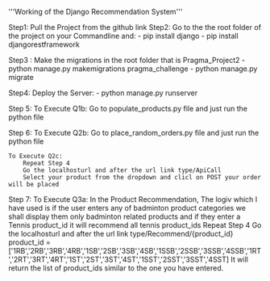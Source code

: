 '''Working of the Django Recommendation System'''

Step1: Pull the Project from the github link
Step2: Go to the the root folder of the project on your Commandline and:
    - pip install django
    - pip install djangorestframework

Step3 : Make the migrations in the root folder that is Pragma_Project2
        - python manage.py makemigrations pragma_challenge
        - python manage.py migrate

Step4: Deploy the Server:
       - python manage.py runserver


Step 5:
    To Execute Q1b:
    Go to populate_products.py file and just run the python file

Step 6:
    To Execute Q2b:
    Go to place_random_orders.py file and just run the python file
    
    To Execute Q2c:
        Repeat Step 4
        Go the localhosturl and after the url link type/ApiCall
        Select your product from the dropdown and clicl on POST your order will be placed
    
Step 7:
    To Execute Q3a:
    In the Product Recommendation, The logiv which I have used is if the user enters any of badminton product categories we shall display them only badminton related products and if they enter a Tennis product_id it will recommend all tennis product_ids
     Repeat Step 4
        Go the localhosturl and after the url link type/Recommend/{product_id}
            product_id = ['1RB','2RB','3RB','4RB','1SB','2SB','3SB','4SB','1SSB','2SSB','3SSB','4SSB','1RT','2RT','3RT','4RT','1ST','2ST','3ST','4ST','1SST','2SST','3SST','4SST]
        It will return the list of product_ids similar to the one you have entered.




